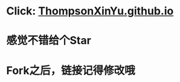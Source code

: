 # Click: [ThompsonXinYu.github.io](https://ThompsonXinYu.github.io/)

# 感觉不错给个Star

# Fork之后，链接记得修改哦
